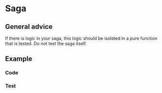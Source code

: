# Saga

## General advice

If there is logic in your saga, this logic should be isolated in a pure function that is tested. Do not test the saga itself.

## Example

### Code

### Test
